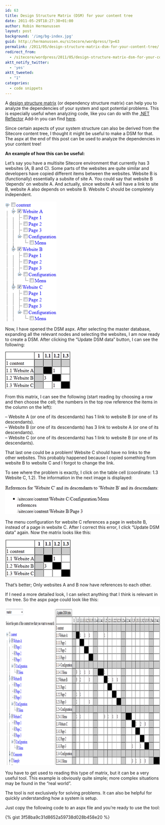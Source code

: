 ```yaml
---
id: 63
title: Design Structure Matrix (DSM) for your content tree
date: 2011-05-29T18:27:38+01:00
author: Robin Hermanussen
layout: post
background: '/img/bg-index.jpg'
guid: http://hermanussen.eu/sitecore/wordpress/?p=63
permalink: /2011/05/design-structure-matrix-dsm-for-your-content-tree/
redirect_from:
  - /sitecore/wordpress/2011/05/design-structure-matrix-dsm-for-your-content-tree/
aktt_notify_twitter:
  - 'yes'
aktt_tweeted:
  - "1"
categories:
  - code snippets
---
```

A <a title="Introduction to DSM" href="https://dsmweb.org/introduction-to-dsm/">design structure matrix</a> (or dependency structure matrix) can help you to analyze the dependencies of your system and spot potential problems. This is especially useful when analyzing code, like you can do with the <a title=".NET Reflector" href="http://www.reflector.net/">.NET Reflector</a> Add-In you can find <a title="Dependency Structure Matrix PlugIn for .NET Reflector" href="http://tcdev.free.fr/">here</a>.

Since certain aspects of your system structure can also be derived from the Sitecore content tree, I thought it might be useful to make a DSM for that. The aspx at the end of this post can be used to analyze the dependencies in your content tree!

**An example of how this can be useful:**

Let&#8217;s say you have a multisite Sitecore environment that currently has 3 websites (A, B and C). Some parts of the websites are quite similar and developers have copied different items between the websites. Website B is (functionally) essentially a subsite of site A. You could say that website B &#8216;depends&#8217; on website A. And actually, since website A will have a link to site B, website A also depends on website B. Website C should be completely independent.

<img class="aligncenter" title="Image 1" src="/wp-content/uploads/dsm_1.png" alt="" width="167" height="389" /> 

Now, I have opened the DSM aspx. After selecting the master database, expanding all the relevant nodes and selecting the websites, I am now ready to create a DSM. After clicking the &#8220;Update DSM data&#8221; button, I can see the following:

<img class="alignnone" title="Image 2" src="/wp-content/uploads/dsm_2.png" alt="" width="212" height="121" /> 

From this matrix, I can see the following (start reading by choosing a row and then choose the cell; the numbers in the top row reference the items in the column on the left):

&#8211; Website A (or one of its descendants) has 1 link to website B (or one of its descendants).  
&#8211; Website B (or one of its descendants) has 3 link to website A (or one of its descendants).  
&#8211; Website C (or one of its descendants) has 1 link to website B (or one of its descendants).

That last one could be a problem! Website C should have no links to the other websites. This probably happened because I copied something from website B to website C and I forgot to change the link.

To see where the problem is exactly, I click on the table cell (coordinate: 1.3 Website C, 1.2). The information in the next image is displayed:

<img class="alignnone" title="Image 3" src="/wp-content/uploads/dsm_3.png" alt="" width="526" height="96" /> 

The menu configuration for website C references a page in website B, instead of a page in website C. After I correct this error, I click &#8220;Update DSM data&#8221; again. Now the matrix looks like this:

<img class="alignnone" title="Image 4" src="/wp-content/uploads/dsm_4.png" alt="" width="214" height="122" /> 

That&#8217;s better; Only websites A and B now have references to each other.

If I need a more detailed look, I can select anything that I think is relevant in the tree. So the aspx page could look like this:

[<img class="alignnone" title="Image 5" src="/wp-content/uploads/dsm_5.png" alt="" width="1225" height="515" />](/wp-content/uploads/dsm_5.png)

You have to get used to reading this type of matrix, but it can be a very useful tool. This example is obviously quite simple; more complex situations may be found in the &#8220;real world&#8221;.

The tool is not exclusively for solving problems. It can also be helpful for quickly understanding how a system is setup.

Just copy the following code to an aspx file and you&#8217;re ready to use the tool:

{% gist 3f58ba9c31d8652a59738d028b458e20 %}